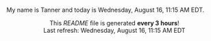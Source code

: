 My name is Tanner and today is Wednesday, August 16, 11:15 AM EDT.

<p align="center">This <i>README</i> file is generated <b>every 3 hours</b>!</br>Last refresh: Wednesday, August 16, 11:15 AM EDT<br /></p>
